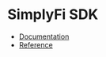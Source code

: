 # SimplyFi SDK

- [Documentation](https://docs.simplyfi.com/sdk.html)
- [Reference](https://simplyfi-tech.github.io/kotlin-shared)